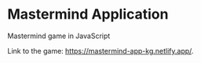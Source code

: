 # Mastermind Application

Mastermind game in JavaScript

Link to the game: https://mastermind-app-kg.netlify.app/.

